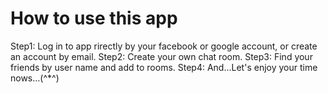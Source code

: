 # How to use this app
Step1: Log in to app rirectly by your facebook or google account, or create an account by email.
Step2: Create your own chat room.
Step3: Find your friends by user name and add to rooms.
Step4: And...Let's enjoy your time nows...(^*^)
